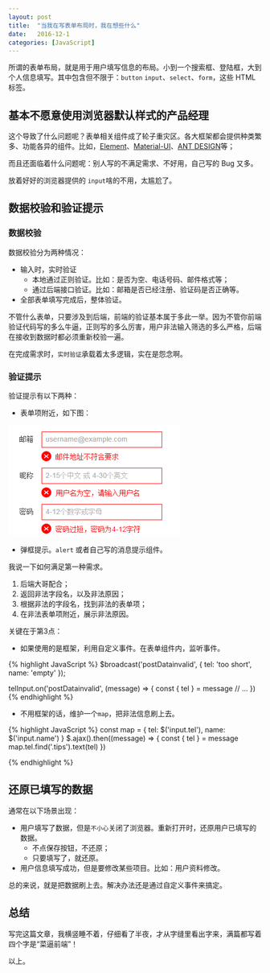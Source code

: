 ```yaml
---
layout: post
title:  "当我在写表单布局时，我在想些什么"
date:   2016-12-1
categories: [JavaScript]
---
```


所谓的表单布局，就是用于用户填写信息的布局。小到一个搜索框、登陆框，大到个人信息填写。其中包含但不限于：`button` `input`、`select`、`form`，这些 HTML 标签。

## 基本不愿意使用浏览器默认样式的产品经理

这个导致了什么问题呢？表单相关组件成了轮子重灾区。各大框架都会提供种类繁多、功能各异的组件。比如，[Element](http://element.eleme.io/)、[Material-UI](http://www.material-ui.com/)、[ANT DESIGN](https://ant.design/)等；

而且还面临着什么问题呢：别人写的不满足需求、不好用，自己写的 Bug 又多。

放着好好的浏览器提供的 `input`啥的不用，太尴尬了。

## 数据校验和验证提示

### 数据校验

数据校验分为两种情况：

- 输入时，实时验证
  - 本地通过正则验证。比如：是否为空、电话号码、邮件格式等；
  - 通过后端接口验证。比如：邮箱是否已经注册、验证码是否正确等。
- 全部表单填写完成后，整体验证。

不管什么表单，只要涉及到后端，前端的验证基本属于多此一举。因为不管你前端验证代码写的多么牛逼，正则写的多么厉害，用户非法输入筛选的多么严格，后端在接收到数据时都必须重新校验一遍。

在完成需求时，`实时验证`承载着太多逻辑，实在是怨念啊。

### 验证提示

验证提示有以下两种：

- 表单项附近，如下图：

![验证提示](/images/posts/2016120101.png)

- 弹框提示。`alert` 或者自己写的消息提示组件。

我说一下如何满足第一种需求。

1. 后端大哥配合；
2. 返回非法字段名，以及非法原因；
3. 根据非法的字段名，找到非法的表单项；
4. 在非法表单项附近，展示非法原因。

关键在于第3点：

- 如果使用的是框架，利用自定义事件。在表单组件内，监听事件。

{% highlight JavaScript %}
$broadcast('postDatainvalid', {
  tel: 'too short',
  name: 'empty'
});

telInput.on('postDatainvalid', (message) => {
  const { tel } = message
  // ...
})
{% endhighlight %}

- 不用框架的话，维护一个`map`，把非法信息刷上去。

{% highlight JavaScript %}
const map = {
  tel: $('input.tel'),
  name: $('input.name')
}
$.ajax().then((message) => {
  const { tel } = message
  map.tel.find('.tips').text(tel)
})

{% endhighlight %}

## 还原已填写的数据

通常在以下场景出现：

- 用户填写了数据，但是`不小心`关闭了浏览器。重新打开时，还原用户已填写的数据。
  - 不点保存按钮，不还原；
  - 只要填写了，就还原。 
- 用户信息填写成功，但是要修改某些项目。比如：用户资料修改。

总的来说，就是把数据刷上去。解决办法还是通过自定义事件来搞定。

## 总结

写完这篇文章，我横竖睡不着，仔细看了半夜，才从字缝里看出字来，满篇都写着四个字是“菜逼前端”！

以上。